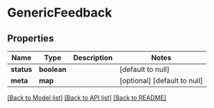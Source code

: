 # GenericFeedback

## Properties
Name | Type | Description | Notes
------------ | ------------- | ------------- | -------------
**status** | **boolean** |  | [default to null]
**meta** | **map** |  | [optional] [default to null]

[[Back to Model list]](../README.md#documentation-for-models) [[Back to API list]](../README.md#documentation-for-api-endpoints) [[Back to README]](../README.md)


